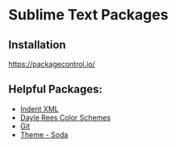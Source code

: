 Sublime Text Packages
=====================
## Installation
https://packagecontrol.io/

## Helpful Packages:
- [Indent XML](https://packagecontrol.io/packages/Indent%20XML)
- [Dayle Rees Color Schemes](https://packagecontrol.io/packages/Dayle%20Rees%20Color%20Schemes)
- [Git](https://packagecontrol.io/packages/Git)
- [Theme - Soda](https://packagecontrol.io/packages/Theme%20-%20Soda)

